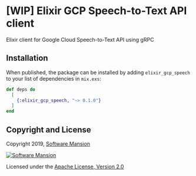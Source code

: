 # [WIP] Elixir GCP Speech-to-Text API client

Elixir client for Google Cloud Speech-to-Text API using gRPC

## Installation

When published, the package can be installed by adding `elixir_gcp_speech` to your list of dependencies in `mix.exs`:

```elixir
def deps do
  [
    {:elixir_gcp_speech, "~> 0.1.0"}
  ]
end
```

## Copyright and License

Copyright 2019, [Software Mansion](https://swmansion.com)

[![Software Mansion](https://membraneframework.github.io/static/logo/swm_logo_readme.png)](https://swmansion.com)

Licensed under the [Apache License, Version 2.0](LICENSE)
